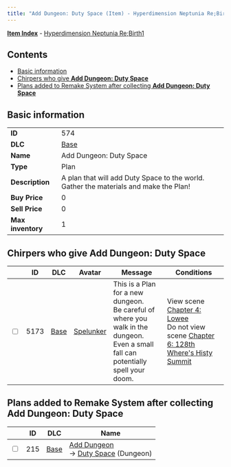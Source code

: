 ```yaml
---
title: "Add Dungeon: Duty Space (Item) - Hyperdimension Neptunia Re;Birth1"
---
```


[**Item Index**](/neptunia/rb1/item/index.html) - [Hyperdimension Neptunia Re;Birth1](/neptunia/rb1)

## Contents

- [Basic information](#basic-information)
- [Chirpers who give **Add Dungeon: Duty Space**](#chirpers-who-give-add-dungeon-duty-space)
- [Plans added to Remake System after collecting **Add Dungeon: Duty Space**](#plans-added-to-remake-system-after-collecting-add-dungeon-duty-space)

## Basic information

|   |   |
| -- | -- |
| **ID** | 574 |
| **DLC** | [Base](/neptunia/rb1/dlc/1-base.html) |
| **Name** | Add Dungeon: Duty Space |
| **Type** | Plan |
| **Description** | A plan that will add Duty Space to the world. Gather the materials and make the Plan! |
| **Buy Price** | 0 |
| **Sell Price** | 0 |
| **Max inventory** | 1 |


## Chirpers who give **Add Dungeon: Duty Space**

|    | ID | DLC | Avatar | Message | Conditions |
| -- | -- | --- | ------ | ------- | ---------- |
| <input type="checkbox" id="rb1-chirper-event-1-5173" class="trackbox" /> | 5173 | [Base](/neptunia/rb1/dlc/1-base.html) | [Spelunker](/neptunia/rb1/undefined/1-244-spelunker.html) | This is a Plan for a new dungeon.<br />Be careful of where you walk in the dungeon.<br />Even a small fall can potentially spell your doom. | View scene [Chapter 4: Lowee](/neptunia/rb1/scene/1-402-chapter-4-lowee.html)<br />Do not view scene [Chapter 6: 128th Where's Histy Summit](/neptunia/rb1/scene/1-601-chapter-6-128th-wheres-histy-summit.html) |


## Plans added to Remake System after collecting **Add Dungeon: Duty Space**

|    | ID | DLC | Name |
| -- | -- | --- | ---- |
| <input type="checkbox" id="rb1-remake-1-215" class="trackbox" /> | 215 | [Base](/neptunia/rb1/dlc/1-base.html) | [Add Dungeon](/neptunia/rb1/remake/1-215-add-dungeon.html)<br /> → [Duty Space](/neptunia/rb1/dungeon/1-109-duty-space.html) (Dungeon) |
